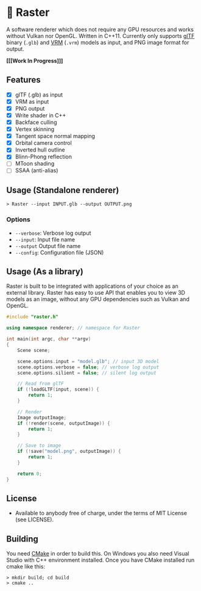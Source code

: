# :diamond_shape_with_a_dot_inside: Raster

A software renderer which does not require any GPU resources and works without Vulkan nor OpenGL. Written in C++11. Currently only supports [glTF](https://www.khronos.org/gltf/) binary (`.glb`) and [VRM](https://vrm.dev/en/) (`.vrm`) models as input, and PNG image format for output.

**[[[Work In Progress]]]**

## Features

- [x] glTF (.glb) as input
- [x] VRM as input
- [x] PNG output
- [x] Write shader in C++
- [x] Backface culling
- [x] Vertex skinning
- [x] Tangent space normal mapping
- [x] Orbital camera control
- [x] Inverted hull outline
- [x] Blinn-Phong reflection
- [ ] MToon shading
- [ ] SSAA (anti-alias)

## Usage (Standalone renderer)

```
> Raster --input INPUT.glb --output OUTPUT.png
```

### Options

* `--verbose`: Verbose log output
* `--input`: Input file name
* `--output` Output file name
* `--config`: Configuration file (JSON)

## Usage (As a library)

Raster is built to be integrated with applications of your choice as an external library. Raster has easy to use API that enables you to view 3D models as an image, without any GPU dependencies such as Vulkan and OpenGL.

```c++
#include "raster.h"

using namespace renderer; // namespace for Raster

int main(int argc, char **argv)
{
    Scene scene;

    scene.options.input = "model.glb"; // input 3D model
    scene.options.verbose = false; // verbose log output
    scene.options.silient = false; // silent log output

    // Read from glTF
    if (!loadGLTF(input, scene)) {
        return 1;
    }

    // Render
    Image outputImage;
    if (!render(scene, outputImage)) {
        return 1;
    }

    // Save to image
    if (!save("model.png", outputImage)) {
        return 1;
    }

    return 0;
}
```

## License

* Available to anybody free of charge, under the terms of MIT License (see LICENSE).

## Building

You need [CMake](https://cmake.org/download/) in order to build this. On Windows you also need Visual Studio with C++ environment installed.
Once you have CMake installed run cmake like this:


```
> mkdir build; cd build
> cmake ..
```

